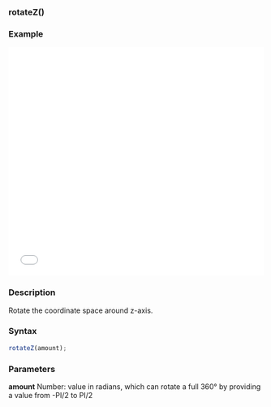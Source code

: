 ### rotateZ()

### Example

<iframe width="100%" height="450px" src="/sculpture/-LjgpDqZvtKKdKxLfAtz?example=true&embed=true" frameborder="0"></iframe>

### Description
Rotate the coordinate space around z-axis.

### Syntax
```js
rotateZ(amount);
```
### Parameters
**amount** Number: value in radians, which can rotate a full 360° by providing a value from -PI/2 to PI/2